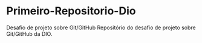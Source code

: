 # Primeiro-Repositorio-Dio
Desafio de projeto sobre Git/GitHub
Repositório do desafio de projeto sobre Git/GitHub da DIO.
